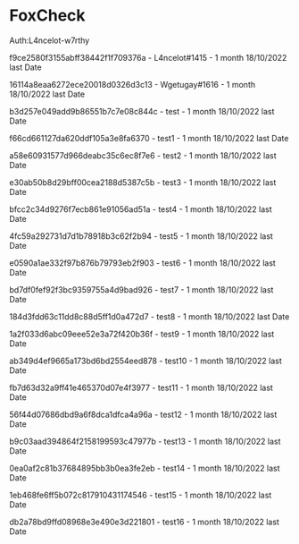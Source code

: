 # FoxCheck

Auth:L4ncelot-w7rthy

f9ce2580f3155abff38442f1f709376a - L4ncelot#1415 -  1 month 18/10/2022 last Date

16114a8eaa6272ece20018d0326d3c13 - Wgetugay#1616 -  1 month 18/10/2022 last Date

b3d257e049add9b86551b7c7e08c844c - test - 1 month 18/10/2022 last Date

f66cd661127da620ddf105a3e8fa6370 - test1 - 1 month 18/10/2022 last Date

a58e60931577d966deabc35c6ec8f7e6 - test2 - 1 month 18/10/2022 last Date

e30ab50b8d29bff00cea2188d5387c5b - test3 - 1 month 18/10/2022 last Date

bfcc2c34d9276f7ecb861e91056ad51a - test4 - 1 month 18/10/2022 last Date

4fc59a292731d7d1b78918b3c62f2b94 - test5 - 1 month 18/10/2022 last Date

e0590a1ae332f97b876b79793eb2f903 - test6 - 1 month 18/10/2022 last Date

bd7df0fef92f3bc9359755a4d9bad926 - test7 - 1 month 18/10/2022 last Date

184d3fdd63c11dd8c88d5ff1d0a472d7 - test8 - 1 month 18/10/2022 last Date

1a2f033d6abc09eee52e3a72f420b36f - test9 - 1 month 18/10/2022 last Date

ab349d4ef9665a173bd6bd2554eed878 - test10 - 1 month 18/10/2022 last Date

fb7d63d32a9ff41e465370d07e4f3977 - test11 - 1 month 18/10/2022 last Date

56f44d07686dbd9a6f8dca1dfca4a96a - test12 - 1 month 18/10/2022 last Date

b9c03aad394864f2158199593c47977b - test13 - 1 month 18/10/2022 last Date

0ea0af2c81b37684895bb3b0ea3fe2eb - test14 - 1 month 18/10/2022 last Date

1eb468fe6ff5b072c817910431174546 - test15 - 1 month 18/10/2022 last Date

db2a78bd9ffd08968e3e490e3d221801 - test16 - 1 month 18/10/2022 last Date
